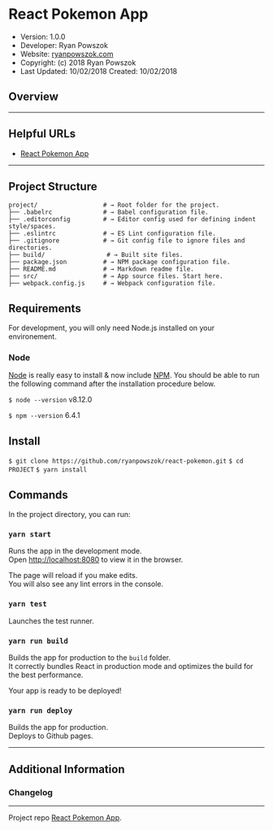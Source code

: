 React Pokemon App
============================

* Version: 1.0.0
* Developer: Ryan Powszok
* Website: [ryanpowszok.com](https://ryanpowszok.com)
* Copyright: (c) 2018 Ryan Powszok
* Last Updated: 10/02/2018 Created: 10/02/2018

## Overview

---
## Helpful URLs
- [React Pokemon App](https://ryanpowszok.github.io/react-pokemon)

---
## Project Structure

```
project/                  # → Root folder for the project.
├── .babelrc              # → Babel configuration file.
├── .editorconfig         # → Editor config used for defining indent style/spaces.
├── .eslintrc             # → ES Lint configuration file.
├── .gitignore            # → Git config file to ignore files and directories.
├── build/                 # → Built site files.
├── package.json          # → NPM package configuration file.
├── README.md             # → Markdown readme file.
├── src/                  # → App source files. Start here.
├── webpack.config.js     # → Webpack configuration file.
```

## Requirements

For development, you will only need Node.js installed on your environement.

### Node

[Node](http://nodejs.org/) is really easy to install & now include [NPM](https://npmjs.org/).
You should be able to run the following command after the installation procedure
below.

`$ node --version`
v8.12.0

`$ npm --version`
6.4.1

## Install

`$ git clone https://github.com/ryanpowszok/react-pokemon.git`
`$ cd PROJECT`
`$ yarn install`

## Commands

In the project directory, you can run:

### `yarn start`

Runs the app in the development mode.<br>
Open [http://localhost:8080](http://localhost:8080) to view it in the browser.

The page will reload if you make edits.<br>
You will also see any lint errors in the console.

### `yarn test`

Launches the test runner.

### `yarn run build`

Builds the app for production to the `build` folder.<br>
It correctly bundles React in production mode and optimizes the build for the best performance.

Your app is ready to be deployed!

### `yarn run deploy`

Builds the app for production.<br>
Deploys to Github pages.

---
## Additional Information

### Changelog

---

Project repo [React Pokemon App](https://github.com/ryanpowszok/react-pokemon).
